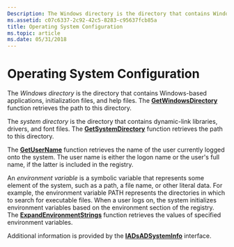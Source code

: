 ```yaml
---
Description: The Windows directory is the directory that contains Windows-based applications, initialization files, and help files. The GetWindowsDirectory function retrieves the path to this directory.
ms.assetid: c07c6337-2c92-42c5-8283-c95637fcb85a
title: Operating System Configuration
ms.topic: article
ms.date: 05/31/2018
---
```


# Operating System Configuration

The *Windows directory* is the directory that contains Windows-based applications, initialization files, and help files. The [**GetWindowsDirectory**](https://msdn.microsoft.com/library/ms724454(v=VS.85).aspx) function retrieves the path to this directory.

The *system directory* is the directory that contains dynamic-link libraries, drivers, and font files. The [**GetSystemDirectory**](https://msdn.microsoft.com/library/ms724373(v=VS.85).aspx) function retrieves the path to this directory.

The [**GetUserName**](/windows/desktop/api/Winbase/nf-winbase-getusernamea) function retrieves the name of the user currently logged onto the system. The user name is either the logon name or the user's full name, if the latter is included in the registry.

An *environment variable* is a symbolic variable that represents some element of the system, such as a path, a file name, or other literal data. For example, the environment variable PATH represents the directories in which to search for executable files. When a user logs on, the system initializes environment variables based on the environment section of the registry. The [**ExpandEnvironmentStrings**](https://msdn.microsoft.com/library/ms724265(v=VS.85).aspx) function retrieves the values of specified environment variables.

Additional information is provided by the [**IADsADSystemInfo**](https://docs.microsoft.com/windows/desktop/api/iads/nn-iads-iadsadsysteminfo) interface.

 

 



